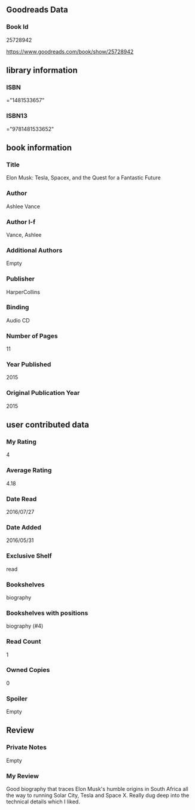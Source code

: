 <!-- This template shows how to bulk convert all columns of data into one markdown file -->
<!-- caveat: substitution key matches column headers from default export. You will get a KeyError if there's a mismatch -->

## Goodreads Data

### Book Id 

25728942

https://www.goodreads.com/book/show/25728942

## library information

### ISBN 
="1481533657"

### ISBN13 
="9781481533652"

## book information

### Title
Elon Musk: Tesla, Spacex, and the Quest for a Fantastic Future

### Author 
Ashlee Vance

### Author l-f 
Vance, Ashlee

### Additional Authors
Empty

### Publisher 
HarperCollins

### Binding
Audio CD

### Number of Pages
11

### Year Published
2015

### Original Publication Year 
2015

## user contributed data

### My Rating
4

### Average Rating
4.18

### Date Read
2016/07/27

### Date Added
2016/05/31

### Exclusive Shelf
read

### Bookshelves
biography

### Bookshelves with positions
biography (#4)

### Read Count
1

### Owned Copies
0

### Spoiler 
Empty

## Review

### Private Notes
Empty

### My Review
Good biography that traces Elon Musk's humble origins in South Africa all the way to running Solar City, Tesla and Space X. Really dug deep into the technical details which I liked.